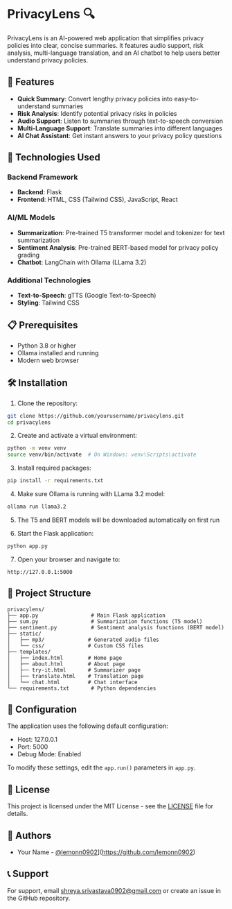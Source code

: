 # PrivacyLens 🔍

PrivacyLens is an AI-powered web application that simplifies privacy policies into clear, concise summaries. It features audio support, risk analysis, multi-language translation, and an AI chatbot to help users better understand privacy policies.

## 🌟 Features

- **Quick Summary**: Convert lengthy privacy policies into easy-to-understand summaries
- **Risk Analysis**: Identify potential privacy risks in policies
- **Audio Support**: Listen to summaries through text-to-speech conversion
- **Multi-Language Support**: Translate summaries into different languages
- **AI Chat Assistant**: Get instant answers to your privacy policy questions

## 🚀 Technologies Used

### Backend Framework
- **Backend**: Flask
- **Frontend**: HTML, CSS (Tailwind CSS), JavaScript, React

### AI/ML Models
- **Summarization**: Pre-trained T5 transformer model and tokenizer for text summarization
- **Sentiment Analysis**: Pre-trained BERT-based model for privacy policy grading
- **Chatbot**: LangChain with Ollama (LLama 3.2)

### Additional Technologies
- **Text-to-Speech**: gTTS (Google Text-to-Speech)
- **Styling**: Tailwind CSS

## 📋 Prerequisites

- Python 3.8 or higher
- Ollama installed and running
- Modern web browser

## 🛠️ Installation

1. Clone the repository:
```bash
git clone https://github.com/yourusername/privacylens.git
cd privacylens
```

2. Create and activate a virtual environment:
```bash
python -m venv venv
source venv/bin/activate  # On Windows: venv\Scripts\activate
```

3. Install required packages:
```bash
pip install -r requirements.txt
```

4. Make sure Ollama is running with LLama 3.2 model:
```bash
ollama run llama3.2
```

5. The T5 and BERT models will be downloaded automatically on first run

6. Start the Flask application:
```bash
python app.py
```

7. Open your browser and navigate to:
```
http://127.0.0.1:5000
```

## 📁 Project Structure

```
privacylens/
├── app.py                 # Main Flask application
├── sum.py                 # Summarization functions (T5 model)
├── sentiment.py           # Sentiment analysis functions (BERT model)
├── static/
│   ├── mp3/              # Generated audio files
│   └── css/              # Custom CSS files
├── templates/
│   ├── index.html        # Home page
│   ├── about.html        # About page
│   ├── try-it.html       # Summarizer page
│   ├── translate.html    # Translation page
│   └── chat.html         # Chat interface
└── requirements.txt       # Python dependencies
```

## 🔧 Configuration

The application uses the following default configuration:
- Host: 127.0.0.1
- Port: 5000
- Debug Mode: Enabled

To modify these settings, edit the `app.run()` parameters in `app.py`.


## 📄 License

This project is licensed under the MIT License - see the [LICENSE](LICENSE) file for details.

## 👥 Authors

- Your Name - [@lemonn0902]([https://github.com/yourgithubhandle)](https://github.com/lemonn0902)

## 📞 Support

For support, email shreya.srivastava0902@gmail.com or create an issue in the GitHub repository.
